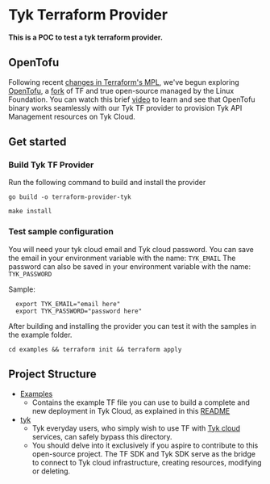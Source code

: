 # Tyk Terraform Provider 

**This is a POC to test a tyk terraform provider.**

## OpenTofu
Following recent [changes in Terraform's MPL](https://opentofu.org/manifesto), we've begun exploring [OpenTofu](https://opentofu.org/), a [fork](https://github.com/opentofu/opentofu) of TF and true open-source managed by the Linux Foundation. 
You can watch this brief [video](https://www.loom.com/share/526bff9e6f0b48b8b0d9bdf477cd8ec8) to learn and see that OpenTofu binary works seamlessly with our Tyk TF provider to provision Tyk API Management resources on Tyk Cloud.

## Get started

### Build Tyk TF Provider
Run the following command to build and install the provider

```shell
go build -o terraform-provider-tyk
```

```shell
make install
```

### Test sample configuration
 
You will need your tyk cloud email and Tyk cloud password.
You can save the email in your environment variable with the name: `TYK_EMAIL`
The password can also be saved in your environment variable with the name: `TYK_PASSWORD`

Sample:
```shell
  export TYK_EMAIL="email here"
  export TYK_PASSWORD="password here"
```

After building and installing the provider you can test it with the samples in the example folder.

```shell
cd examples && terraform init && terraform apply
```

## Project Structure
- [Examples](./examples/)
     - Contains the example TF file you can use to build a complete and new deployment in Tyk Cloud, as explained in this [README](#test-sample-configuration)
- [tyk](./tyk)
    - Tyk everyday users, who simply wish to use TF with [Tyk cloud](https://tyk.io/cloud/) services, can safely bypass this directory. 
    - You should delve into it exclusively if you aspire to contribute to this open-source project.
     The TF SDK and Tyk SDK serve as the bridge to connect to Tyk cloud infrastructure, creating resources, modifying or deleting.
     
